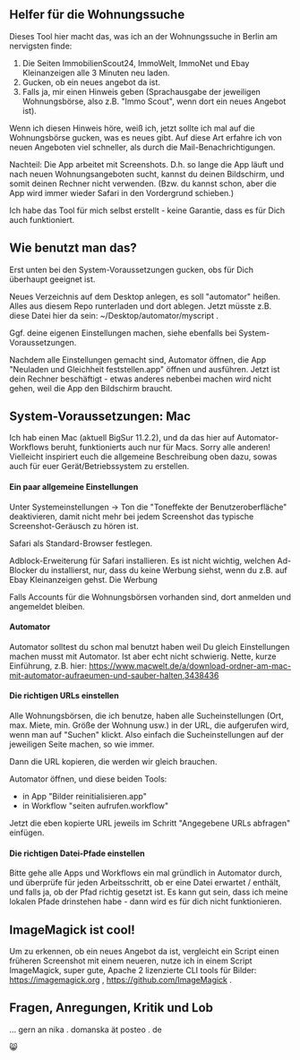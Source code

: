 
## Helfer für die Wohnungssuche

Dieses Tool hier macht das, was ich an der Wohnungssuche in Berlin am nervigsten finde: 

1. Die Seiten ImmobilienScout24, ImmoWelt, ImmoNet und Ebay Kleinanzeigen alle 3 Minuten neu laden. 
2. Gucken, ob ein neues angebot da ist. 
3. Falls ja, mir einen Hinweis geben (Sprachausgabe der jeweiligen Wohnungsbörse, also z.B. "Immo Scout", wenn dort ein neues Angebot ist).

Wenn ich diesen Hinweis höre, weiß ich, jetzt sollte ich mal auf die Wohnungsbörse gucken, was es neues gibt. Auf diese Art erfahre ich von neuen Angeboten viel schneller, als durch die Mail-Benachrichtigungen. 

Nachteil: Die App arbeitet mit Screenshots. D.h. so lange die App läuft und nach neuen Wohnungsangeboten sucht, kannst du deinen Bildschirm, und somit deinen Rechner nicht verwenden. (Bzw. du kannst schon, aber die App wird immer wieder Safari in den Vordergrund schieben.)

Ich habe das Tool für mich selbst erstellt - keine Garantie, dass es für Dich auch funktioniert. 

## Wie benutzt man das? 

Erst unten bei den System-Voraussetzungen gucken, obs für Dich überhaupt geeignet ist.

Neues Verzeichnis auf dem Desktop anlegen, es soll "automator" heißen. Alles aus diesem Repo runterladen und dort ablegen. Jetzt müsste z.B. diese Datei hier da sein: ~/Desktop/automator/myscript . 

Ggf. deine eigenen Einstellungen machen, siehe ebenfalls bei System-Voraussetzungen. 

Nachdem alle Einstellungen gemacht sind, Automator öffnen, die App "Neuladen und Gleichheit feststellen.app" öffnen und ausführen. Jetzt ist dein Rechner beschäftigt - etwas anderes nebenbei machen wird nicht gehen, weil die App den Bildschirm braucht. 

## System-Voraussetzungen: Mac

Ich hab einen Mac (aktuell BigSur 11.2.2), und da das hier auf Automator-Workflows beruht, funktionierts auch nur für Macs. Sorry alle anderen! Vielleicht inspiriert euch die allgemeine Beschreibung oben dazu, sowas auch für euer Gerät/Betriebssystem zu erstellen.

#### Ein paar allgemeine Einstellungen

Unter Systemeinstellungen -> Ton die "Toneffekte der Benutzeroberfläche" deaktivieren, damit nicht mehr bei jedem Screenshot das typische Screenshot-Geräusch zu hören ist. 

Safari als Standard-Browser festlegen. 

Adblock-Erweiterung für Safari installieren. Es ist nicht wichtig, welchen Ad-Blocker du installierst, nur, dass du keine Werbung siehst, wenn du z.B. auf Ebay Kleinanzeigen gehst. Die Werbung 

Falls Accounts für die Wohnungsbörsen vorhanden sind, dort anmelden und angemeldet bleiben.  

#### Automator 

Automator solltest du schon mal benutzt haben weil Du gleich Einstellungen machen musst mit Automator. Ist aber echt nicht schwierig. Nette, kurze Einführung, z.B. hier: https://www.macwelt.de/a/download-ordner-am-mac-mit-automator-aufraeumen-und-sauber-halten,3438436 

#### Die richtigen URLs einstellen

Alle Wohnungsbörsen, die ich benutze, haben alle Sucheinstellungen (Ort, max. Miete, min. Größe der Wohnung usw.) in der URL, die aufgerufen wird, wenn man auf "Suchen" klickt. Also einfach die Sucheinstellungen auf der jeweiligen Seite machen, so wie immer. 

Dann die URL kopieren, die werden wir gleich brauchen. 

Automator öffnen, und diese beiden Tools: 
- in App "Bilder reinitialisieren.app" 
- in Workflow "seiten aufrufen.workflow"

Jetzt die eben kopierte URL jeweils im Schritt "Angegebene URLs abfragen" einfügen. 

#### Die richtigen Datei-Pfade einstellen

Bitte gehe alle Apps und Workflows ein mal gründlich in Automator durch, und überprüfe für jeden Arbeitsschritt, ob er eine Datei erwartet / enthält, und falls ja, ob der Pfad richtig gesetzt ist. Es kann gut sein, dass ich meine lokalen Pfade drinstehen habe - dann wird es für dich nicht funktionieren. 

## ImageMagick ist cool! 

Um zu erkennen, ob ein neues Angebot da ist, vergleicht ein Script einen früheren Screenshot mit einem neueren, nutze ich in einem Script ImageMagick, super gute, Apache 2 lizenzierte CLI tools für Bilder: https://imagemagick.org , https://github.com/ImageMagick . 

## Fragen, Anregungen, Kritik und Lob

... gern an nika . domanska ät posteo . de 

😸

